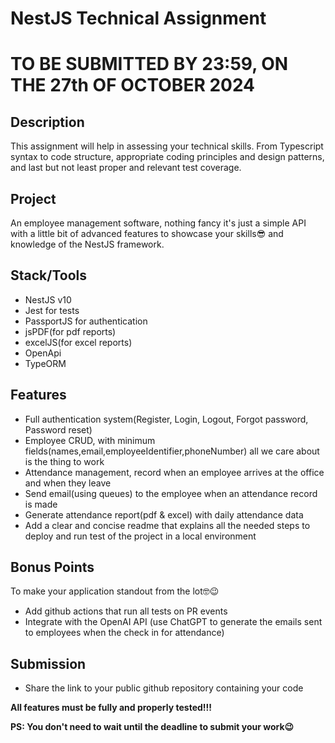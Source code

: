 # NestJS Technical Assignment

# TO BE SUBMITTED BY 23:59, ON THE 27th OF OCTOBER 2024

## Description

This assignment will help in assessing your technical skills. From Typescript syntax to code structure, appropriate coding principles and design patterns, and last but not least proper and relevant test coverage.

## Project

An employee management software, nothing fancy it's just a simple API with a little bit of advanced features to showcase your skills😎 and knowledge of the NestJS framework.

## Stack/Tools

- NestJS v10
- Jest for tests
- PassportJS for authentication
- jsPDF(for pdf reports)
- excelJS(for excel reports)
- OpenApi
- TypeORM

## Features

- Full authentication system(Register, Login, Logout, Forgot password, Password reset)
- Employee CRUD, with minimum fields(names,email,employeeIdentifier,phoneNumber) all we care about is the thing to work
- Attendance management, record when an employee arrives at the office and when they leave
- Send email(using queues) to the employee when an attendance record is made
- Generate attendance report(pdf & excel) with daily attendance data
- Add a clear and concise readme that explains all the needed steps to deploy and run test of the project in a local environment

## Bonus Points
To make your application standout from the lot🤓😉

- Add github actions that run all tests on PR events
- Integrate with the OpenAI API (use ChatGPT to generate the emails sent to employees when the check in for attendance)

## Submission
- Share the link to your public github repository containing your code

**All features must be fully and properly tested!!!**

**PS: You don't need to wait until the deadline to submit your work😉**
